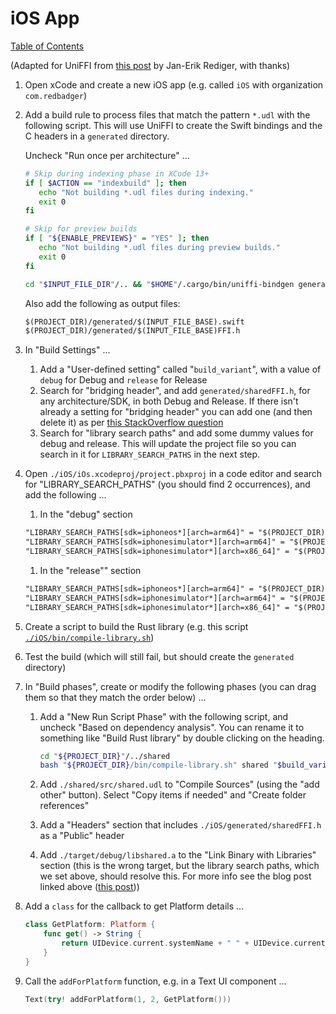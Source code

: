 # iOS App

[Table of Contents](./new-project.md)

(Adapted for UniFFI from [this post](https://blog.mozilla.org/data/2022/01/31/this-week-in-glean-building-and-deploying-a-rust-library-on-ios/) by Jan-Erik Rediger, with thanks)

1. Open xCode and create a new iOS app (e.g. called `iOS` with organization `com.redbadger`)

1. Add a build rule to process files that match the pattern `*.udl` with the following script.
   This will use UniFFI to create the Swift bindings and the C headers in a `generated` directory.

   Uncheck "Run once per architecture" ...

   ```bash
   # Skip during indexing phase in XCode 13+
   if [ $ACTION == "indexbuild" ]; then
      echo "Not building *.udl files during indexing."
      exit 0
   fi

   # Skip for preview builds
   if [ "${ENABLE_PREVIEWS}" = "YES" ]; then
      echo "Not building *.udl files during preview builds."
      exit 0
   fi

   cd "$INPUT_FILE_DIR"/.. && "$HOME"/.cargo/bin/uniffi-bindgen generate src/"$INPUT_FILE_NAME" --language swift --out-dir "$PROJECT_DIR/generated"
   ```

   Also add the following as output files:

   ```txt
   $(PROJECT_DIR)/generated/$(INPUT_FILE_BASE).swift
   $(PROJECT_DIR)/generated/$(INPUT_FILE_BASE)FFI.h
   ```

1. In "Build Settings" ...

   1. Add a "User-defined setting" called "`build_variant`", with a value of `debug` for Debug and `release` for Release
   1. Search for "bridging header", and add `generated/sharedFFI.h`, for any architecture/SDK, in both Debug and Release.
   If there isn't already a setting for "bridging header" you can add one (and then delete it) as per [this StackOverflow question](https://stackoverflow.com/questions/41787935/how-to-use-objective-c-bridging-header-in-a-swift-project/41788055#41788055)
   1. Search for "library search paths" and add some dummy values for debug and release.
   This will update the project file so you can search in it for `LIBRARY_SEARCH_PATHS` in the next step.

1. Open `./iOS/iOs.xcodeproj/project.pbxproj` in a code editor and search for "LIBRARY_SEARCH_PATHS" (you should find 2 occurrences), and add the following ...

   1. In the "debug" section

   ```txt
   "LIBRARY_SEARCH_PATHS[sdk=iphoneos*][arch=arm64]" = "$(PROJECT_DIR)/../target/aarch64-apple-ios/debug";
   "LIBRARY_SEARCH_PATHS[sdk=iphonesimulator*][arch=arm64]" = "$(PROJECT_DIR)/../target/aarch64-apple-ios-sim/debug";
   "LIBRARY_SEARCH_PATHS[sdk=iphonesimulator*][arch=x86_64]" = "$(PROJECT_DIR)/../target/x86_64-apple-ios/debug";
   ```

   1. In the "release"" section

   ```txt
   "LIBRARY_SEARCH_PATHS[sdk=iphoneos*][arch=arm64]" = "$(PROJECT_DIR)/../target/aarch64-apple-ios/release";
   "LIBRARY_SEARCH_PATHS[sdk=iphonesimulator*][arch=arm64]" = "$(PROJECT_DIR)/../target/aarch64-apple-ios-sim/release";
   "LIBRARY_SEARCH_PATHS[sdk=iphonesimulator*][arch=x86_64]" = "$(PROJECT_DIR)/../target/x86_64-apple-ios/release";
   ```

1. Create a script to build the Rust library (e.g. this script [`./iOS/bin/compile-library.sh`](../iOS/bin/compile-library.sh))
1. Test the build (which will still fail, but should create the `generated` directory)
1. In "Build phases", create or modify the following phases (you can drag them so that they match the order below) ...

   1. Add a "New Run Script Phase" with the following script, and uncheck "Based on dependency analysis".
   You can rename it to something like "Build Rust library" by double clicking on the heading.

      ```sh
      cd "${PROJECT_DIR}"/../shared
      bash "${PROJECT_DIR}/bin/compile-library.sh" shared "$build_variant"
      ```

   1. Add `./shared/src/shared.udl` to "Compile Sources" (using the "add other" button).
   Select "Copy items if needed" and "Create folder references"
   1. Add a "Headers" section that includes `./iOS/generated/sharedFFI.h` as a "Public" header
   1. Add `./target/debug/libshared.a` to the "Link Binary with Libraries" section (this is the wrong target, but the library search paths, which we set above, should resolve this.
   For more info see the blog post linked above ([this post](https://blog.mozilla.org/data/2022/01/31/this-week-in-glean-building-and-deploying-a-rust-library-on-ios/)))

1. Add a `class` for the callback to get Platform details ...

   ```swift
   class GetPlatform: Platform {
       func get() -> String {
           return UIDevice.current.systemName + " " + UIDevice.current.systemVersion
       }
   }
   ```

1. Call the `addForPlatform` function, e.g. in a Text UI component ...

   ```swift
   Text(try! addForPlatform(1, 2, GetPlatform()))
   ```
